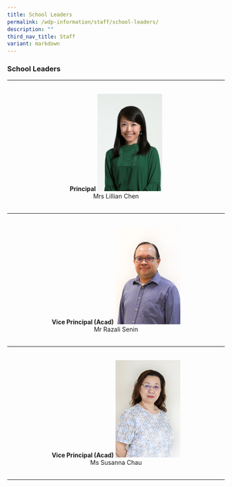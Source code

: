 ```yaml
---
title: School Leaders
permalink: /wdp-information/staff/school-leaders/
description: ""
third_nav_title: Staff
variant: markdown
---
```

### **School Leaders**

<hr>
<div align="center">
<br>
<strong>Principal</strong>
<img src="/images/principal1.jpg" style="width: 150px">
<br>
Mrs Lillian Chen
<br>
<br>
</div>



<hr>
<div align="center">
<br>
	<strong>Vice Principal (Acad)</strong>
<img src="/images/principal3.jpg" style="width: 150px">
<br>
Mr Razali Senin
	<br>
	<br>
	</div>
	
	
	
<hr>
<div align="center">
<br>
<strong>Vice Principal (Acad)</strong>
<img src="/images/principal_chau.jpg" style="width: 150px">
<br>
Ms Susanna Chau
<br>
<br>
</div>
<hr>